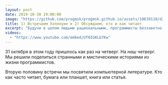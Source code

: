 ```yaml
---
layout: post
date: 2019-10-30 19:00:00
image: "https://github.com/progmsk/progmsk.github.io/assets/10639110/d2577c31-c3bc-4e9a-96ec-b2c6d32950c5"
title: 1) Встречаем Хэллоуин и 2) Обсуждаем, кто и как читает
excerpt: "Будучи в целом людьми рациональными, программисты беззаветно предаются мистическим развлечениям. Игре в Дьяболо, например. Объяснению, как устроен мир. Поиску Гейзенбагов. Ещё мы любим отмечать Хэллоуин."
videos:
  - "https://www.youtube.com/embed/UT0IGKLb7Kw"
---
```


31 октября в этом году пришлось как раз на четверг. На *наш* четверг. Мы решили поделиться странными и мистическими историями из жизни программистов.

Вторую половину встречи мы посвятили компьютерной литературе. Кто как часто читает, бумага или планшет, книга или статья.
